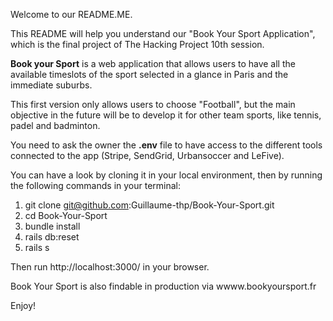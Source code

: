 Welcome to our README.ME.

This README will help you understand our "Book Your Sport Application", which is the final project of The Hacking Project 10th session.

__Book your Sport__ is a web application that allows users to have all the available timeslots of the sport selected in a glance in Paris and the immediate suburbs.

This first version only allows users to choose "Football", but the main objective in the future will be to develop it for other team sports, like tennis, padel and badminton.

You need to ask the owner the __.env__ file to have access to the different tools connected to the app (Stripe, SendGrid, Urbansoccer and LeFive).

You can have a look by cloning it in your local environment, then by running the following commands in your terminal:

1. git clone git@github.com:Guillaume-thp/Book-Your-Sport.git
2. cd Book-Your-Sport
3. bundle install
4. rails db:reset
5. rails s

Then run http://localhost:3000/ in your browser.

Book Your Sport is also findable in production via wwww.bookyoursport.fr

Enjoy!
